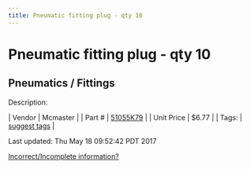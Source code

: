 ```yaml
---
title: Pneumatic fitting plug - qty 10
---
```


# Pneumatic fitting plug - qty 10
## Pneumatics / Fittings
Description: 	 

| Vendor | Mcmaster | 
| Part # | [51055K79](https://www.mcmaster.com/#51055K79) | 
| Unit Price | $6.77 | 
| Tags: | [suggest tags](https://docs.google.com/forms/d/e/1FAIpQLSeWyY8v3RgOty-MyWmh9U0iivNYN_molChYyS-0U-o-kOAv_g/viewform) | 

Last updated: Thu May 18 09:52:42 PDT 2017

 [Incorrect/Incomplete information?](https://docs.google.com/forms/d/e/1FAIpQLSeWyY8v3RgOty-MyWmh9U0iivNYN_molChYyS-0U-o-kOAv_g/viewform)